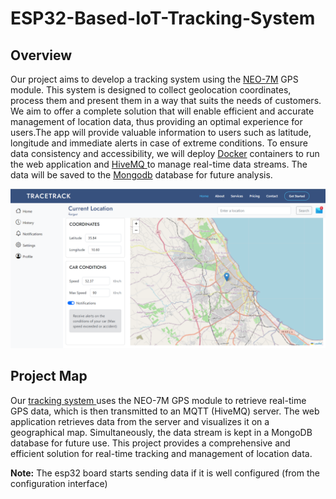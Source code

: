 # ESP32-Based-IoT-Tracking-System

## Overview
Our project aims to develop a tracking system using the <a href="https://www.u-blox.com/en/product/neo-7-series">NEO-7M</a> GPS module. This system is designed to collect geolocation coordinates, process them and present them in a way that suits the needs of customers. We aim to offer a complete solution that will enable efficient and accurate management of location data, thus providing an optimal experience for users.The app will provide valuable information to users such as latitude, longitude and immediate alerts in case of extreme conditions. To ensure data consistency and accessibility, we will deploy <a href="https://www.docker.com/">Docker</a> containers to run the web application and <a href="https://www.hivemq.com/">HiveMQ </a> to manage real-time data streams. The data will be saved to the <a href="https://www .mongodb.com/">Mongodb</a> database for future analysis.

<div align="center"> 
<img src="https://github.com/ranizouaoui/ESP32-Based-IoT-Tracking-System/blob/main/pictures/user-interface.png" alt="" />
 </div>
 
## Project Map
Our <a href="https://github.com/ranizouaoui/ESP32-Based-IoT-Tracking-System/" >tracking system </a> uses the NEO-7M GPS module to retrieve real-time GPS data, which is then transmitted to an MQTT (HiveMQ) server. The web application retrieves data from the server and visualizes it on a geographical map. Simultaneously, the data stream is kept in a MongoDB database for future use. This project provides a comprehensive and efficient solution for real-time tracking and management of location data.

<strong> Note:</strong> The esp32 board starts sending data if it is well configured (from the configuration interface)
